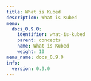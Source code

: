 ```yaml
---
title: What is Kubed
description: What is Kubed
menu:
  docs_0.9.0:
    identifier: what-is-kubed
    parent: concepts
    name: What is Kubed
    weight: 10
menu_name: docs_0.9.0
info:
  version: 0.9.0
---
```


